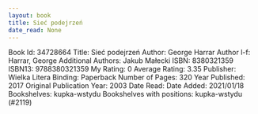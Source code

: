 ```yaml
---
layout: book
title: Sieć podejrzeń
date_read: None
---
```


Book Id: 34728664
Title: Sieć podejrzeń
Author: George Harrar
Author l-f: Harrar, George
Additional Authors: Jakub Małecki
ISBN: 8380321359
ISBN13: 9788380321359
My Rating: 0
Average Rating: 3.35
Publisher: Wielka Litera
Binding: Paperback
Number of Pages: 320
Year Published: 2017
Original Publication Year: 2003
Date Read: 
Date Added: 2021/01/18
Bookshelves: kupka-wstydu
Bookshelves with positions: kupka-wstydu (#2119)

